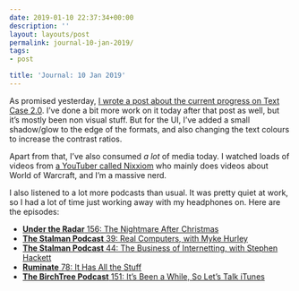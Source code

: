 ```yaml
---
date: 2019-01-10 22:37:34+00:00
description: ''
layout: layouts/post
permalink: journal-10-jan-2019/
tags:
- post

title: 'Journal: 10 Jan 2019'
---
```


<p>As promised yesterday, <a href="https://chrishannah.me/starting-work-on-text-case-2-0/">I wrote a post about the current progress on Text Case 2.0</a>. I’ve done a bit more work on it today after that post as well, but it’s mostly been non visual stuff. But for the UI, I’ve added a small shadow/glow to the edge of the formats, and also changing the text colours to increase the contrast ratios.</p>
<p>Apart from that, I’ve also consumed <em>a lot</em> of media today. I watched loads of videos from <a href="https://m.youtube.com/user/SiverlinedPro">a YouTuber called Nixxiom</a> who mainly does videos about World of Warcraft, and I’m a massive nerd.</p>
<p>I also listened to a lot more podcasts than usual. It was pretty quiet at work, so I had a lot of time just working away with my headphones on. Here are the episodes:</p>
<ul>
<li><a href="https://www.relay.fm/radar/156"><strong>Under the Radar</strong> 156: The Nightmare After Christmas</a></li>
<li><a href="https://www.stalmanpodcast.com/39"><strong>The Stalman Podcast</strong> 39: Real Computers, with Myke Hurley</a></li>
<li><a href="https://www.stalmanpodcast.com/44"><strong>The Stalman Podcast</strong> 44: The Business of Internetting, with Stephen Hackett</a></li>
<li><a href="http://www.ruminatepodcast.com/78"><strong>Ruminate</strong> 78: It Has All the Stuff</a></li>
<li><a href="https://birchtree.me/blog/its-bben-a-while-so-lets-talk-itunes/"><strong>The BirchTree Podcast</strong> 151: It’s Been a While, So Let’s Talk iTunes</a></li>
</ul>
